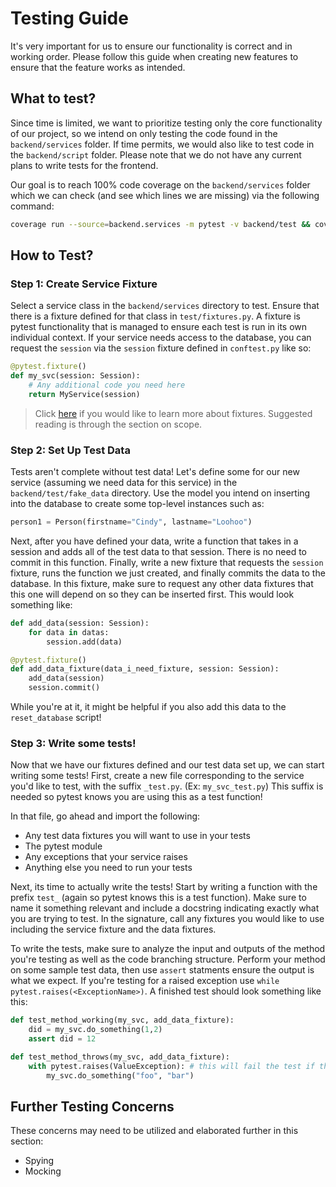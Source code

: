 # Testing Guide

It's very important for us to ensure our functionality is correct and in working order.
Please follow this guide when creating new features to ensure that the feature works as intended.

## What to test?

Since time is limited, we want to prioritize testing only the core functionality of our project, so we intend on only testing the code found in the `backend/services` folder. If time permits, we would also like to test code in the `backend/script` folder.
Please note that we do not have any current plans to write tests for the frontend.

Our goal is to reach 100% code coverage on the `backend/services` folder which we can check (and see which lines we are missing) via the following command:

```zsh
coverage run --source=backend.services -m pytest -v backend/test && coverage report -m
```

## How to Test?

### Step 1: Create Service Fixture

Select a service class in the `backend/services` directory to test. Ensure that there is a fixture defined for that class in `test/fixtures.py`.
A fixture is pytest functionality that is managed to ensure each test is run in its own individual context.
If your service needs access to the database, you can request the `session` via the `session` fixture defined in `conftest.py` like so:

```python
@pytest.fixture()
def my_svc(session: Session):
    # Any additional code you need here
    return MyService(session)
```

> Click [here](https://docs.pytest.org/en/6.2.x/fixture.html#what-fixtures-are) if you would like to learn more about fixtures. Suggested reading is through the section on scope.

### Step 2: Set Up Test Data

Tests aren't complete without test data! Let's define some for our new service (assuming we need data for this service) in the `backend/test/fake_data` directory.
Use the model you intend on inserting into the database to create some top-level instances such as:

```python
person1 = Person(firstname="Cindy", lastname="Loohoo")
```

Next, after you have defined your data, write a function that takes in a session and adds all of the test data to that session. There is no need to commit in this function.
Finally, write a new fixture that requests the `session` fixture, runs the function we just created, and finally commits the data to the database.
In this fixture, make sure to request any other data fixtures that this one will depend on so they can be inserted first.
This would look something like:

```python
def add_data(session: Session):
    for data in datas:
        session.add(data)

@pytest.fixture()
def add_data_fixture(data_i_need_fixture, session: Session):
    add_data(session)
    session.commit()
```

While you're at it, it might be helpful if you also add this data to the `reset_database` script!

### Step 3: Write some tests!

Now that we have our fixtures defined and our test data set up, we can start writing some tests!
First, create a new file corresponding to the service you'd like to test, with the suffix `_test.py`. (Ex: `my_svc_test.py`)
This suffix is needed so pytest knows you are using this as a test function!

In that file, go ahead and import the following:

- Any test data fixtures you will want to use in your tests
- The pytest module
- Any exceptions that your service raises
- Anything else you need to run your tests

Next, its time to actually write the tests!
Start by writing a function with the prefix `test_` (again so pytest knows this is a test function).
Make sure to name it something relevant and include a docstring indicating exactly what you are trying to test.
In the signature, call any fixtures you would like to use including the service fixture and the data fixtures.

To write the tests, make sure to analyze the input and outputs of the method you're testing as well as the code branching structure.
Perform your method on some sample test data, then use `assert` statments ensure the output is what we expect.
If you're testing for a raised exception use `while pytest.raises(<ExceptionName>)`.
A finished test should look something like this:

```python
def test_method_working(my_svc, add_data_fixture):
    did = my_svc.do_something(1,2)
    assert did = 12

def test_method_throws(my_svc, add_data_fixture):
    with pytest.raises(ValueException): # this will fail the test if the exception is not thrown
        my_svc.do_something("foo", "bar")
```

## Further Testing Concerns

These concerns may need to be utilized and elaborated further in this section:

- Spying
- Mocking
